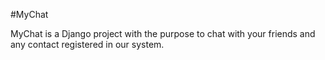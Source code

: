 #MyChat

MyChat is a Django project with the purpose to chat with your friends and any contact registered in our system.

